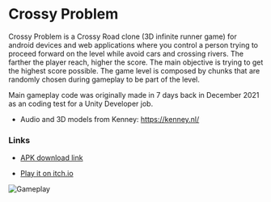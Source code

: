 # Crossy Problem

Crossy Problem is a Crossy Road clone (3D infinite runner game) for android devices and web applications where you control a person trying to proceed forward on the level while avoid cars and crossing rivers. The farther the player reach, higher the score. The main objective is trying to get the highest score possible. The game level is composed by chunks that are randomly chosen during gameplay to be part of the level.

Main gameplay code was originally made in 7 days back in December 2021 as an coding test for a Unity Developer job.

- Audio and 3D models from Kenney: https://kenney.nl/

### Links

- [APK download link](https://drive.google.com/file/d/10ownxIboY7PyyvqyyzAoStJNWJ0TUyII/view?usp=share_link)

- [Play it on itch.io](https://pedroaurelio-n.itch.io/crossy-problem)

![Gameplay](https://user-images.githubusercontent.com/69462126/209229827-a8100a18-cd5b-41b3-923c-8bdf0a985c8d.gif)
